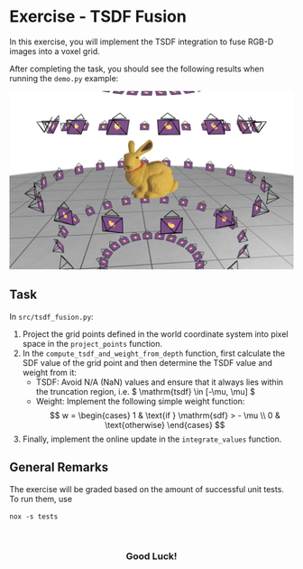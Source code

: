 # Exercise - TSDF Fusion

In this exercise, you will implement the TSDF integration to fuse RGB-D images into a voxel grid.

After completing the task, you should see the following results when running the `demo.py` example:

![teaser](./assets/teaser.png)


## Task

In `src/tsdf_fusion.py`:

1. Project the grid points defined in the world coordinate system into pixel space in the `project_points` function.
2. In the `compute_tsdf_and_weight_from_depth` function, first calculate the SDF value of the grid point and then determine the TSDF value and weight from it:
    - TSDF: Avoid N/A (NaN) values and ensure that it always lies within the truncation region, i.e. $ \mathrm{tsdf} \in [-\mu, \mu] $
    - Weight: Implement the following simple weight function:
        $$
            w
            =
            \begin{cases}
                1 & \text{if } \mathrm{sdf} > - \mu \\
                0 & \text{otherwise}
            \end{cases}
        $$
3. Finally, implement the online update in the `integrate_values` function.


## General Remarks

The exercise will be graded based on the amount of successful unit tests. To run them, use

```
nox -s tests
```

<br/>
<center><h3>Good Luck!</h3></center>
